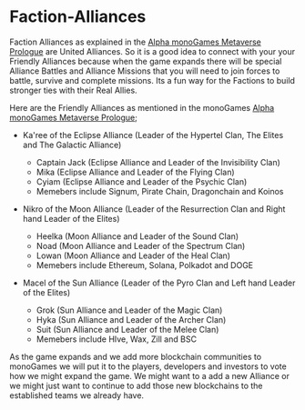 <h1>Faction-Alliances</h1>

Faction Alliances as explained in the <a href="https://github.com/369gtech/Alpha-monoGames-Metaverse-Prologue">Alpha monoGames Metaverse Prologue</a> are United Alliances. So it is a good idea to connect with your your Friendly Alliances because when the game expands there will be special Alliance Battles and Alliance Missions that you will need to join forces to battle, survive and complete missions. Its a fun way for the Factions to build stronger ties with their Real Allies.

Here are the Friendly Alliances as mentioned in the monoGames <a href="https://github.com/369gtech/Alpha-monoGames-Metaverse-Prologue">Alpha monoGames Metaverse Prologue</a>;

<ul>    
  <li>Ka'ree of the Eclipse Alliance (Leader of the Hypertel Clan, The Elites and The Galactic Alliance)</li>
  <p></p>
  <ul><li>Captain Jack (Eclipse Alliance and Leader of the Invisibility Clan)</li>
  <li>Mika (Eclipse Alliance and Leader of the Flying Clan)</li>
  <li>Cyiam (Eclipse Alliance and Leader of the Psychic Clan)</li>
  <li>Memebers include Signum, Pirate Chain, Dragonchain and Koinos</li>
  </ul>
</ul>
  <p></p>
<ul>    
  <li>Nikro of the Moon Alliance (Leader of the Resurrection Clan and Right hand Leader of the Elites)</li>
  <p></p>
  <ul><li>Heelka (Moon Alliance and Leader of the Sound Clan)</li>
  <li>Noad (Moon Alliance and Leader of the Spectrum Clan)</li>
  <li>Lowan (Moon Alliance and Leader of the Heal Clan)</li>
  <li>Memebers include Ethereum, Solana, Polkadot and DOGE</li>
  </ul>
</ul>
  <p></p>
<ul>    
  <li>Macel of the Sun Alliance (Leader of the Pyro Clan and Left hand Leader of the Elites)</li>
  <p></p>
  <ul><li>Grok (Sun Alliance and Leader of the Magic Clan)</li>
  <li>Hyka (Sun Alliance and Leader of the Archer Clan)</li>
  <li>Suit (Sun Alliance and Leader of the Melee Clan)</li>
  <li>Memebers include HIve, Wax, Zill and BSC</li>
  </ul>
</ul>

As the game expands and we add more blockchain communities to monoGames we will put it to the players, developers and investors to vote how we might expand the game. We might want to a add a new Alliance or we might just want to continue to add those new blockchains to the established teams we already have.
